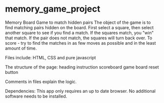 # memory_game_project
Memory Board Game to match hidden pairs
The object of the game is to find matching pairs hidden on the board.  First select a square, then select another square to see if you find a match.  If the squares match, you "win" that match.  If the pair does not match, the squares will turn back over.  To score - try to find the matches in as few moves as possible and in the least amount of time.

Files include: HTML, CSS and pure javascript

The structure of the page:
  heading
  instruction
  scoreboard
  game board
  reset button

Comments in files explain the logic.

Dependencies:
  This app only requires an up to date browser.  No additional software needs to be installed.
